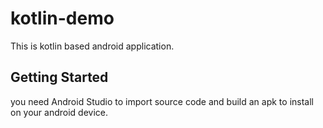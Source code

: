 # kotlin-demo

This is kotlin based android application.

## Getting Started

you need Android Studio to import source code and build an apk to install on your android device.